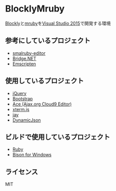 # BlocklyMruby
[Blockly](https://github.com/google/blockly)と[mruby](https://github.com/mruby/mruby)を[Visual Studio 2015](https://www.microsoft.com/ja-jp/dev/products/visual-studio-2015.aspx)で開発する環境

## 参考にしているプロジェクト
* [smalruby-editor](https://github.com/smalruby/smalruby-editor)
* [Bridge.NET](https://github.com/bridgedotnet/Bridge)
* [Emscripten](https://github.com/kripken/emscripten)

## 使用しているプロジェクト
* [jQuery](https://github.com/jquery/jquery)
* [Bootstrap](https://github.com/twbs/bootstrap)
* [Ace (Ajax.org Cloud9 Editor)](https://github.com/ajaxorg/ace/)
* [xterm.js](https://github.com/sourcelair/xterm.js)
* [jay](https://www.cs.rit.edu/~ats/projects/lp/doc/jay/package-summary.html)
* [DynamicJson](http://dynamicjson.codeplex.com/)

## ビルドで使用しているプロジェクト
* [Ruby](http://www.ruby-lang.org/ja/)
* [Bison for Windows](http://gnuwin32.sourceforge.net/packages/bison.htm)

## ライセンス
MIT
